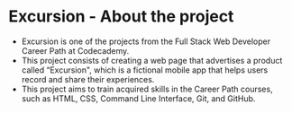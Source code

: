# Excursion - About the project

-  Excursion is one of the projects from the Full Stack Web Developer Career Path at Codecademy. 
-  This project consists of creating a web page that advertises a product called “Excursion", which is a fictional mobile app that helps users record and share their experiences.
-  This project aims to train acquired skills in the Career Path courses, such as HTML, CSS, Command Line Interface, Git, and GitHub.
